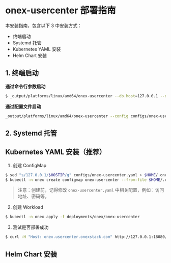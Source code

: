 # onex-usercenter 部署指南

本安装指南，包含以下 3 中安装方式：
- 终端启动
- Systemd 托管
- Kubernetes YAML 安装
- Helm Chart 安装

## 1. 终端启动

**通过命令行参数启动**

```bash
$ _output/platforms/linux/amd64/onex-usercenter --db.host=127.0.0.1 --db.username=onex --db.password='onex(#)666' --db.database=onex --redis.addr=127.0.0.1:6379 --etcd.endpoints=127.0.0.1:2379 --kafka.brokers=localhost:9092 --http.addr=0.0.0.0:38443 --grpc.addr=0.0.0.0:39090
```

**通过配置文件启动**

```bash
_output/platforms/linux/amd64/onex-usercenter --config configs/onex-usercenter.yaml
```

## 2. Systemd 托管


## Kubernetes YAML 安装（推荐）

1. 创建 ConfigMap

```bash
$ sed "s/127.0.0.1/$HOSTIP/g" configs/onex-usercenter.yaml > $HOME/.onex/onex-usercenter.yaml
$ kubectl -n onex create configmap onex-usercenter --from-file $HOME/.onex/onex-usercenter.yaml
```

> 注意：创建前，记得修改 `onex-usercenter.yaml` 中相关配置，例如：访问地址、密码等。

2. 创建 Workload

```bash
$ kubectl -n onex apply -f deployments/onex/onex-usercenter
```

3. 测试是否部署成功

```bash
$ curl -H "Host: onex.usercenter.onexstack.com" http://127.0.0.1:18080/metrics
```

## Helm Chart 安装

<TODO>

